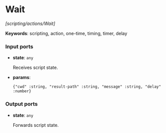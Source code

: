 # Wait

_[scripting/actions/Wait]_

__Keywords__: scripting, action, one-time, timing, timer, delay

### Input ports

* __state__: ` any `


    Receives script state.<br>


* __params__: 
    ```
    {"cwd" :string, "result-path" :string, "message" :string, "delay" :number}
    ```

### Output ports

* __state__: ` any `


    Forwards script state.<br>

